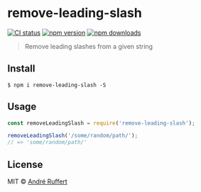 # remove-leading-slash

[![CI status](https://github.com/andreruffert/remove-leading-slash/workflows/CI/badge.svg)](https://github.com/andreruffert/remove-leading-slash/actions/workflows/ci.yml)
[![npm version](https://img.shields.io/npm/v/remove-leading-slash.svg)](https://www.npmjs.com/package/remove-leading-slash) 
[![npm downloads](https://img.shields.io/npm/dm/remove-leading-slash?logo=npm)](https://www.npmjs.com/package/remove-leading-slash)

> Remove leading slashes from a given string

## Install

```console
$ npm i remove-leading-slash -S
```

## Usage

```js
const removeLeadingSlash = require('remove-leading-slash');

removeLeadingSlash('/some/random/path/');
// => 'some/random/path/'
```

## License

MIT © [André Ruffert](http://andreruffert.com)
